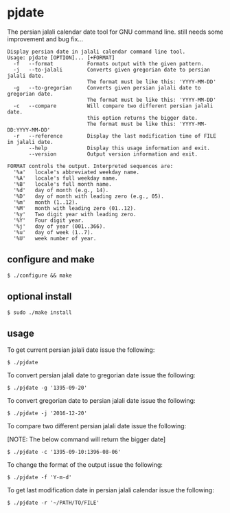 # pjdate
The persian jalali calendar date tool for GNU command line. still needs some improvement and bug fix...

```
Display persian date in jalali calendar command line tool.
Usage: pjdate [OPTION]... [+FORMAT]
  -f   --format           Formats output with the given pattern.
  -j   --to-jalali        Converts given gregorian date to persian jalali date.
                          The format must be like this: 'YYYY-MM-DD'
  -g   --to-gregorian     Converts given persian jalali date to gregorian date.
                          The format must be like this: 'YYYY-MM-DD'
  -c   --compare          Will compare two different persian jalali date.
                          this option returns the bigger date.
                          The format must be like this: 'YYYY-MM-DD:YYYY-MM-DD'
  -r   --reference        Display the last modification time of FILE in jalali date.
       --help             Display this usage information and exit.
       --version          Output version information and exit.
       
FORMAT controls the output. Interpreted sequences are:
  '%a'   locale's abbreviated weekday name.
  '%A'   locale's full weekday name.
  '%B'   locale's full month name.
  '%d'   day of month (e.g., 14).
  '%D'   day of month with leading zero (e.g., 05).
  '%m'   month (1..12).
  '%M'   month with leading zero (01..12).
  '%y'   Two digit year with leading zero.
  '%Y'   Four digit year.
  '%j'   day of year (001..366).
  '%u'   day of week (1..7).
  '%U'   week number of year.
```
## configure and make

```
$ ./configure && make
```

## optional install

```
$ sudo ./make install
```

## usage
To get current persian jalali date issue the following:
```
$ ./pjdate 
```

To convert persian jalali date to gregorian date issue the following:
```
$ ./pjdate -g '1395-09-20'
```

To convert gregorian date to persian jalali date issue the following:
```
$ ./pjdate -j '2016-12-20'
```

To compare two different persian jalali date issue the following:

[NOTE: The below command will return the bigger date]
```
$ ./pjdate -c '1395-09-10:1396-08-06'
```

To change the format of the output issue the following:
```
$ ./pjdate -f 'Y-m-d'
```

To get last modification date in persian jalali calendar issue the following:
```
$ ./pjdate -r '~/PATH/TO/FILE'
```
